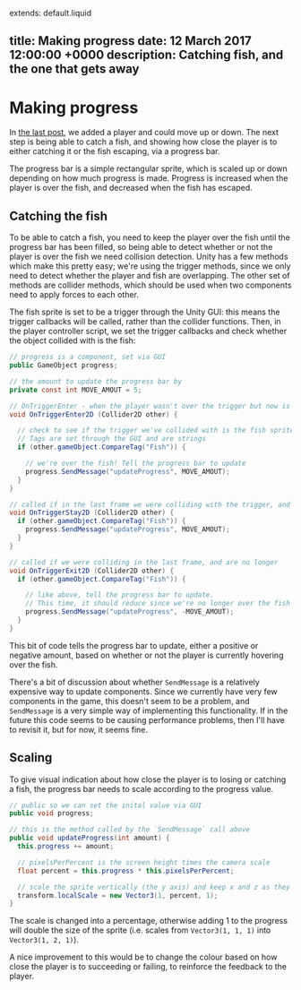 extends: default.liquid

title: Making progress
date: 12 March 2017 12:00:00 +0000
description: Catching fish, and the one that gets away
---

# Making progress

In [the last post](/posts/2-adding-player-and-handling-input.html), we added a player and could move up or down. The next step is being able to catch a fish, and showing how close the player is to either catching it or the fish escaping, via a progress bar.

The progress bar is a simple rectangular sprite, which is scaled up or down depending on how much progress is made. Progress is increased when the player is over the fish, and decreased when the fish has escaped.

## Catching the fish

To be able to catch a fish, you need to keep the player over the fish until the progress bar has been filled, so being able to detect whether or not the player is over the fish we need collision detection. Unity has a few methods which make this pretty easy; we're using the trigger methods, since we only need to detect whether the player and fish are overlapping. The other set of methods are collider methods, which should be used when two components need to apply forces to each other.

The fish sprite is set to be a trigger through the Unity GUI: this means the trigger callbacks will be called, rather than the collider functions. Then, in the player controller script, we set the trigger callbacks and check whether the object collided with is the fish:

```cs
// progress is a component, set via GUI
public GameObject progress;

// the amount to update the progress bar by
private const int MOVE_AMOUT = 5;

// OnTriggerEnter - when the player wasn't over the trigger but now is (last frame compared with this)
void OnTriggerEnter2D (Collider2D other) {

  // check to see if the trigger we've collided with is the fish sprite
  // Tags are set through the GUI and are strings
  if (other.gameObject.CompareTag("Fish")) {

    // we're over the fish! Tell the progress bar to update
    progress.SendMessage("updateProgress", MOVE_AMOUT);
  }
}

// called if in the last frame we were colliding with the trigger, and we still are
void OnTriggerStay2D (Collider2D other) {
  if (other.gameObject.CompareTag("Fish")) {
    progress.SendMessage("updateProgress", MOVE_AMOUT);
  }
}

// called if we were colliding in the last frame, and are no longer
void OnTriggerExit2D (Collider2D other) {
  if (other.gameObject.CompareTag("Fish")) {

    // like above, tell the progress bar to update.
    // This time, it should reduce since we're no longer over the fish
    progress.SendMessage("updateProgress", -MOVE_AMOUT);
  }
}
```

This bit of code tells the progress bar to update, either a positive or negative amount, based on whether or not the player is currently hovering over the fish.

There's a bit of discussion about whether `SendMessage` is a relatively expensive way to update components. Since we currently have very few components in the game, this doesn't seem to be a problem, and `SendMessage` is a very simple way of implementing this functionality. If in the future this code seems to be causing performance problems, then I'll have to revisit it, but for now, it seems fine.

## Scaling

To give visual indication about how close the player is to losing or catching a fish, the progress bar needs to scale according to the progress value.

```cs
// public so we can set the inital value via GUI
public void progress;

// this is the method called by the `SendMessage` call above
public void updateProgress(int amount) {
  this.progress += amount;

  // pixelsPerPercent is the screen height times the camera scale
  float percent = this.progress * this.pixelsPerPercent;

  // scale the sprite vertically (the y axis) and keep x and z as they are
  transform.localScale = new Vector3(1, percent, 1);
}
```

The scale is changed into a percentage, otherwise adding 1 to the progress will double the size of the sprite (i.e. scales from `Vector3(1, 1, 1)` into `Vector3(1, 2, 1)`).

A nice improvement to this would be to change the colour based on how close the player is to succeeding or failing, to reinforce the feedback to the player.



